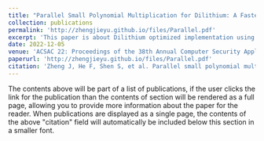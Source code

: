 ```yaml
---
title: "Parallel Small Polynomial Multiplication for Dilithium: A Faster Design and Implementation"
collection: publications
permalink: 'http://zhengjieyu.github.io/files/Parallel.pdf'
excerpt: 'This paper is about Dilithium optimized implementation using parallel small polynomial algorithm.'
date: 2022-12-05
venue: 'ACSAC 22: Proceedings of the 38th Annual Computer Security Applications Conference'
paperurl: 'http://zhengjieyu.github.io/files/Parallel.pdf'
citation: 'Zheng J, He F, Shen S, et al. Parallel small polynomial multiplication for dilithium: A faster design and implementation[C]//Proceedings of the 38th Annual Computer Security Applications Conference. 2022: 304-317.'
---
```


The contents above will be part of a list of publications, if the user clicks the link for the publication than the contents of section will be rendered as a full page, allowing you to provide more information about the paper for the reader. When publications are displayed as a single page, the contents of the above "citation" field will automatically be included below this section in a smaller font.
